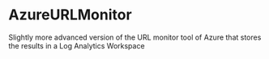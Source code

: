 # AzureURLMonitor
Slightly more advanced version of the URL monitor tool of Azure that stores the results in a Log Analytics Workspace
